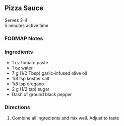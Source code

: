 ## Pizza Sauce

Serves 2-4  
5 minutes active time   

### FODMAP Notes

### Ingredients
* 1 oz tomato paste
* 1 oz water
* 7 g (1/2 Tbsp) garlic-infused olive oil
* 1/8 tsp kosher salt
* 1/8 tsp oregano
* 2 g (1/2 tsp) sugar
* Dash of ground black pepper

### Directions
1. Combine all ingredients and mix well. Adjust to taste
